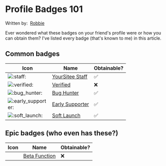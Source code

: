 # Profile Badges 101

Written by: <img src="../../.gitbook/assets/contributors/robskan.png" alt="" data-size="line"> [Robbie](../../contributors.md#robskan-project-lead)

Ever wondered what these badges on your friend's profile were or how you can obtain them? I've listed every badge (that's known to me) in this article.

## Common badges

<table><thead><tr><th width="24">Icon</th><th>Name</th><th>Obtainable?</th></tr></thead><tbody><tr><td><img src="https://cdn.discordapp.com/emojis/1158065283727102092.webp?size=128&#x26;#x26;quality=lossless" alt=":staff:"></td><td><a href="https://yoursitee.xd.hu/page-archive/profile-badges-101/yoursitee-staff">YourSitee Staff</a></td><td>✅</td></tr><tr><td><img src="https://cdn.discordapp.com/emojis/1158065314488123456.webp?size=128&#x26;#x26;quality=lossless" alt=":verified:"></td><td><a href="https://yoursitee.xd.hu/page-archive/profile-badges-101/verified">Verified</a></td><td>❌</td></tr><tr><td><img src="https://cdn.discordapp.com/emojis/1158065054592278569.webp?size=128&#x26;#x26;quality=lossless" alt=":bug_hunter:"></td><td><a href="https://yoursitee.xd.hu/page-archive/profile-badges-101/bug-hunter">Bug Hunter</a></td><td>✅</td></tr><tr><td><img src="https://cdn.discordapp.com/emojis/1158065116655399084.webp?size=128&#x26;#x26;quality=lossless" alt=":early_supporter:"></td><td><a href="https://yoursitee.xd.hu/page-archive/profile-badges-101/early-supporter">Early Supporter</a></td><td>✅</td></tr><tr><td><img src="https://cdn.discordapp.com/emojis/1158065273258115103.webp?size=128&#x26;#x26;quality=lossless" alt=":soft_launch:"></td><td><a href="https://yoursitee.xd.hu/page-archive/profile-badges-101/soft-launch">Soft Launch</a></td><td>✅</td></tr></tbody></table>

## Epic badges (who even has these?)

<table><thead><tr><th width="24">Icon</th><th>Name</th><th>Obtainable?</th></tr></thead><tbody><tr><td><img src="../../.gitbook/assets/archive/profile-badges-101/betaFeatureBadge.png" alt=""></td><td><a href="https://yoursitee.xd.hu/page-archive/profile-badges-101/beta-function">Beta Function</a></td><td>❌</td></tr></tbody></table>
